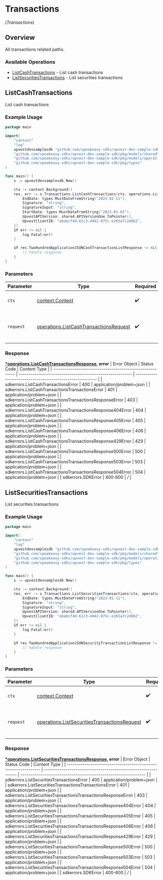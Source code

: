 # Transactions
(*Transactions*)

## Overview

All transactions related paths.

### Available Operations

* [ListCashTransactions](#listcashtransactions) - List cash transactions
* [ListSecuritiesTransactions](#listsecuritiestransactions) - List securities transactions

## ListCashTransactions

List cash transactions

### Example Usage

```go
package main

import(
	"context"
	"log"
	upvestdevsamplesdk "github.com/speakeasy-sdks/upvest-dev-sample-sdk"
	"github.com/speakeasy-sdks/upvest-dev-sample-sdk/pkg/models/shared"
	"github.com/speakeasy-sdks/upvest-dev-sample-sdk/pkg/models/operations"
	"github.com/speakeasy-sdks/upvest-dev-sample-sdk/pkg/types"
)

func main() {
    s := upvestdevsamplesdk.New()

    ctx := context.Background()
    res, err := s.Transactions.ListCashTransactions(ctx, operations.ListCashTransactionsRequest{
        EndDate: types.MustDateFromString("2023-01-11"),
        Signature: "string",
        SignatureInput: "string",
        StartDate: types.MustDateFromString("2023-01-03"),
        UpvestAPIVersion: shared.APIVersionOne.ToPointer(),
        UpvestClientID: "ebabcf4d-61c3-4942-875c-e265a7c2d062",
    })
    if err != nil {
        log.Fatal(err)
    }

    if res.TwoHundredApplicationJSONCashTransactionListResponse != nil {
        // handle response
    }
}
```

### Parameters

| Parameter                                                                                            | Type                                                                                                 | Required                                                                                             | Description                                                                                          |
| ---------------------------------------------------------------------------------------------------- | ---------------------------------------------------------------------------------------------------- | ---------------------------------------------------------------------------------------------------- | ---------------------------------------------------------------------------------------------------- |
| `ctx`                                                                                                | [context.Context](https://pkg.go.dev/context#Context)                                                | :heavy_check_mark:                                                                                   | The context to use for the request.                                                                  |
| `request`                                                                                            | [operations.ListCashTransactionsRequest](../../pkg/models/operations/listcashtransactionsrequest.md) | :heavy_check_mark:                                                                                   | The request object to use for the request.                                                           |


### Response

**[*operations.ListCashTransactionsResponse](../../pkg/models/operations/listcashtransactionsresponse.md), error**
| Error Object                                               | Status Code                                                | Content Type                                               |
| ---------------------------------------------------------- | ---------------------------------------------------------- | ---------------------------------------------------------- |
| sdkerrors.ListCashTransactionsError                        | 400                                                        | application/problem+json                                   |
| sdkerrors.ListCashTransactionsTransactionsError            | 401                                                        | application/problem+json                                   |
| sdkerrors.ListCashTransactionsTransactionsResponseError    | 403                                                        | application/problem+json                                   |
| sdkerrors.ListCashTransactionsTransactionsResponse404Error | 404                                                        | application/problem+json                                   |
| sdkerrors.ListCashTransactionsTransactionsResponse405Error | 405                                                        | application/problem+json                                   |
| sdkerrors.ListCashTransactionsTransactionsResponse406Error | 406                                                        | application/problem+json                                   |
| sdkerrors.ListCashTransactionsTransactionsResponse429Error | 429                                                        | application/problem+json                                   |
| sdkerrors.ListCashTransactionsTransactionsResponse500Error | 500                                                        | application/problem+json                                   |
| sdkerrors.ListCashTransactionsTransactionsResponse503Error | 503                                                        | application/problem+json                                   |
| sdkerrors.ListCashTransactionsTransactionsResponse504Error | 504                                                        | application/problem+json                                   |
| sdkerrors.SDKError                                         | 400-600                                                    | */*                                                        |

## ListSecuritiesTransactions

List securities transactions

### Example Usage

```go
package main

import(
	"context"
	"log"
	upvestdevsamplesdk "github.com/speakeasy-sdks/upvest-dev-sample-sdk"
	"github.com/speakeasy-sdks/upvest-dev-sample-sdk/pkg/models/shared"
	"github.com/speakeasy-sdks/upvest-dev-sample-sdk/pkg/models/operations"
	"github.com/speakeasy-sdks/upvest-dev-sample-sdk/pkg/types"
)

func main() {
    s := upvestdevsamplesdk.New()

    ctx := context.Background()
    res, err := s.Transactions.ListSecuritiesTransactions(ctx, operations.ListSecuritiesTransactionsRequest{
        EndDate: types.MustDateFromString("2023-01-11"),
        Signature: "string",
        SignatureInput: "string",
        UpvestAPIVersion: shared.APIVersionOne.ToPointer(),
        UpvestClientID: "ebabcf4d-61c3-4942-875c-e265a7c2d062",
    })
    if err != nil {
        log.Fatal(err)
    }

    if res.TwoHundredApplicationJSONSecurityTransactionListResponse != nil {
        // handle response
    }
}
```

### Parameters

| Parameter                                                                                                        | Type                                                                                                             | Required                                                                                                         | Description                                                                                                      |
| ---------------------------------------------------------------------------------------------------------------- | ---------------------------------------------------------------------------------------------------------------- | ---------------------------------------------------------------------------------------------------------------- | ---------------------------------------------------------------------------------------------------------------- |
| `ctx`                                                                                                            | [context.Context](https://pkg.go.dev/context#Context)                                                            | :heavy_check_mark:                                                                                               | The context to use for the request.                                                                              |
| `request`                                                                                                        | [operations.ListSecuritiesTransactionsRequest](../../pkg/models/operations/listsecuritiestransactionsrequest.md) | :heavy_check_mark:                                                                                               | The request object to use for the request.                                                                       |


### Response

**[*operations.ListSecuritiesTransactionsResponse](../../pkg/models/operations/listsecuritiestransactionsresponse.md), error**
| Error Object                                                     | Status Code                                                      | Content Type                                                     |
| ---------------------------------------------------------------- | ---------------------------------------------------------------- | ---------------------------------------------------------------- |
| sdkerrors.ListSecuritiesTransactionsError                        | 400                                                              | application/problem+json                                         |
| sdkerrors.ListSecuritiesTransactionsTransactionsError            | 401                                                              | application/problem+json                                         |
| sdkerrors.ListSecuritiesTransactionsTransactionsResponseError    | 403                                                              | application/problem+json                                         |
| sdkerrors.ListSecuritiesTransactionsTransactionsResponse404Error | 404                                                              | application/problem+json                                         |
| sdkerrors.ListSecuritiesTransactionsTransactionsResponse405Error | 405                                                              | application/problem+json                                         |
| sdkerrors.ListSecuritiesTransactionsTransactionsResponse406Error | 406                                                              | application/problem+json                                         |
| sdkerrors.ListSecuritiesTransactionsTransactionsResponse429Error | 429                                                              | application/problem+json                                         |
| sdkerrors.ListSecuritiesTransactionsTransactionsResponse500Error | 500                                                              | application/problem+json                                         |
| sdkerrors.ListSecuritiesTransactionsTransactionsResponse503Error | 503                                                              | application/problem+json                                         |
| sdkerrors.ListSecuritiesTransactionsTransactionsResponse504Error | 504                                                              | application/problem+json                                         |
| sdkerrors.SDKError                                               | 400-600                                                          | */*                                                              |
